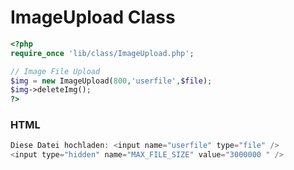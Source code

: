 # ImageUpload Class

```php
<?php
require_once 'lib/class/ImageUpload.php';

// Image File Upload
$img = new ImageUpload(800,'userfile',$file);
$img->deleteImg();
?>
```
### HTML
```php
Diese Datei hochladen: <input name="userfile" type="file" />
<input type="hidden" name="MAX_FILE_SIZE" value="3000000 " />
